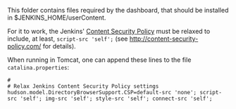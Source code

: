 This folder contains files required by the dashboard, that should be installed
in $JENKINS_HOME/userContent.

For it to work, the Jenkins' [Content Security Policy](https://wiki.jenkins-ci.org/display/JENKINS/Configuring+Content+Security+Policy) must be relaxed to include, at least, `script-src 'self';` (see http://content-security-policy.com/ for details).

When running in Tomcat, one can append these lines to the file `catalina.properties`:
```
#
# Relax Jenkins Content Security Policy settings
hudson.model.DirectoryBrowserSupport.CSP=default-src 'none'; script-src 'self'; img-src 'self'; style-src 'self'; connect-src 'self';
```
